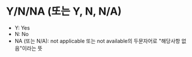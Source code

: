 # Y/N/NA (또는 Y, N, N/A)

* Y: Yes
* N: No
* NA (또는 N/A): not applicable 또는 not available의 두문자어로 "해당사항 없음"이라는 뜻
